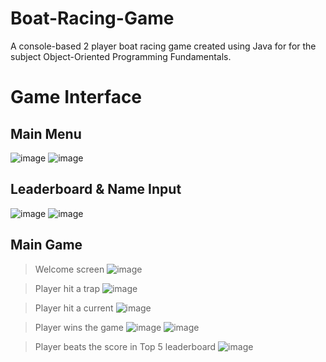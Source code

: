 # Boat-Racing-Game
A console-based 2 player boat racing game created using Java for for the subject Object-Oriented Programming Fundamentals.

# Game Interface
## Main Menu
![image](https://github.com/EugeneSiew/Boat-Racing-Game/assets/82386073/2fa3ae44-672c-4257-8879-8144563acc01)
![image](https://github.com/EugeneSiew/Boat-Racing-Game/assets/82386073/f57c6d7b-6aed-4281-9131-50cba6717f89)

## Leaderboard & Name Input
![image](https://github.com/EugeneSiew/Boat-Racing-Game/assets/82386073/0539ad9d-cb82-4ba9-8048-e2a20e9dfc03)
![image](https://github.com/EugeneSiew/Boat-Racing-Game/assets/82386073/34b201f1-f95a-4d5d-b440-0bdc6a14b55a)

## Main Game 
> Welcome screen
![image](https://github.com/EugeneSiew/Boat-Racing-Game/assets/82386073/146a5d8b-c410-462b-91e0-1b982337bd96)

> Player hit a trap
![image](https://github.com/EugeneSiew/Boat-Racing-Game/assets/82386073/ba7038ce-b093-495e-b952-10cf8411052f)

> Player hit a current
![image](https://github.com/EugeneSiew/Boat-Racing-Game/assets/82386073/756b0163-fcdc-4103-bdf5-4f3be09d24ab)

> Player wins the game
![image](https://github.com/EugeneSiew/Boat-Racing-Game/assets/82386073/07c4a99d-65d6-4c8d-86b4-0cd72abf6def)
![image](https://github.com/EugeneSiew/Boat-Racing-Game/assets/82386073/dc3fecbe-6c7a-4f31-a026-99c7863fa041)

> Player beats the score in Top 5 leaderboard
![image](https://github.com/EugeneSiew/Boat-Racing-Game/assets/82386073/25ef0b7d-0d21-434a-b8cc-2491fc1b19ae)





